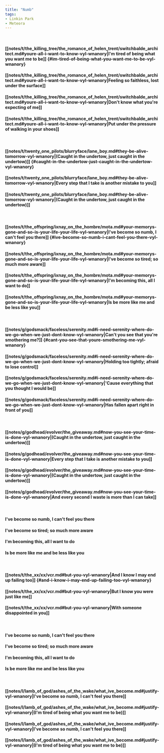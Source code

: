 ```yaml
---
title: "Numb"
tags:
- Linkin Park
- Meteora
---
```

&nbsp;
#### [[notes/t/the_killing_tree/the_romance_of_helen_trent/switchbalde_architect.md#youre-all-i-want-to-know-vyl-wnanory|I'm tired of being what you want me to be]] {#im-tired-of-being-what-you-want-me-to-be-vyl-wnanory}
#### [[notes/t/the_killing_tree/the_romance_of_helen_trent/switchbalde_architect.md#youre-all-i-want-to-know-vyl-wnanory|Feeling so faithless, lost under the surface]]
#### [[notes/t/the_killing_tree/the_romance_of_helen_trent/switchbalde_architect.md#youre-all-i-want-to-know-vyl-wnanory|Don't know what you're expecting of me]]
#### [[notes/t/the_killing_tree/the_romance_of_helen_trent/switchbalde_architect.md#youre-all-i-want-to-know-vyl-wnanory|Put under the pressure of walking in your shoes]]
&nbsp;
#### [[notes/t/twenty_one_pilots/blurryface/lane_boy.md#they-be-alive-tomorrow-vyl-wnanory|(Caught in the undertow, just caught in the undertow)]] {#caught-in-the-undertow-just-caught-in-the-undertow-vyl-wnanory}
#### [[notes/t/twenty_one_pilots/blurryface/lane_boy.md#they-be-alive-tomorrow-vyl-wnanory|Every step that I take is another mistake to you]]
#### [[notes/t/twenty_one_pilots/blurryface/lane_boy.md#they-be-alive-tomorrow-vyl-wnanory|(Caught in the undertow, just caught in the undertow)]]
&nbsp;
#### [[notes/t/the_offspring/ixnay_on_the_hombre/mota.md#your-memorys-gone-and-so-is-your-life-your-life-vyl-wnanory|I've become so numb, I can't feel you there]] {#ive-become-so-numb-i-cant-feel-you-there-vyl-wnanory}
#### [[notes/t/the_offspring/ixnay_on_the_hombre/mota.md#your-memorys-gone-and-so-is-your-life-your-life-vyl-wnanory|I've become so tired; so much more aware]]
#### [[notes/t/the_offspring/ixnay_on_the_hombre/mota.md#your-memorys-gone-and-so-is-your-life-your-life-vyl-wnanory|I'm becoming this, all I want to do]]
#### [[notes/t/the_offspring/ixnay_on_the_hombre/mota.md#your-memorys-gone-and-so-is-your-life-your-life-vyl-wnanory|Is be more like me and be less like you]]
&nbsp;
#### [[notes/g/godsmack/faceless/serenity.md#i-need-serenity-where-do-we-go-when-we-just-dont-know-vyl-wnanory|Can't you see that you're smothering me?]] {#cant-you-see-that-youre-smothering-me-vyl-wnanory}
#### [[notes/g/godsmack/faceless/serenity.md#i-need-serenity-where-do-we-go-when-we-just-dont-know-vyl-wnanory|Holding too tightly; afraid to lose control]]
#### [[notes/g/godsmack/faceless/serenity.md#i-need-serenity-where-do-we-go-when-we-just-dont-know-vyl-wnanory|'Cause everything that you thought I would be]]
#### [[notes/g/godsmack/faceless/serenity.md#i-need-serenity-where-do-we-go-when-we-just-dont-know-vyl-wnanory|Has fallen apart right in front of you]]
&nbsp;
#### [[notes/g/godhead/evolver/the_giveaway.md#now-you-see-your-time-is-done-vyl-wnanory|(Caught in the undertow, just caught in the undertow)]]
#### [[notes/g/godhead/evolver/the_giveaway.md#now-you-see-your-time-is-done-vyl-wnanory|Every step that I take is another mistake to you]]
#### [[notes/g/godhead/evolver/the_giveaway.md#now-you-see-your-time-is-done-vyl-wnanory|(Caught in the undertow, just caught in the undertow)]]
#### [[notes/g/godhead/evolver/the_giveaway.md#now-you-see-your-time-is-done-vyl-wnanory|And every second I waste is more than I can take]]
&nbsp;
#### I've become so numb, I can't feel you there
#### I've become so tired; so much more aware
#### I'm becoming this, all I want to do
#### Is be more like me and be less like you
&nbsp;
#### [[notes/t/the_xx/xx/vcr.md#but-you-vyl-wnanory|And I know I may end up failing too]] {#and-i-know-i-may-end-up-failing-too-vyl-wnanory}
#### [[notes/t/the_xx/xx/vcr.md#but-you-vyl-wnanory|But I know you were just like me]]
#### [[notes/t/the_xx/xx/vcr.md#but-you-vyl-wnanory|With someone disappointed in you]]
&nbsp;
#### I've become so numb, I can't feel you there
#### I've become so tired; so much more aware
#### I'm becoming this, all I want to do
#### Is be more like me and be less like you
&nbsp;
#### [[notes/l/lamb_of_god/ashes_of_the_wake/what_ive_become.md#justify-vyl-wnanory|I've become so numb, I can't feel you there]]
#### [[notes/l/lamb_of_god/ashes_of_the_wake/what_ive_become.md#justify-vyl-wnanory|(I'm tired of being what you want me to be)]]
#### [[notes/l/lamb_of_god/ashes_of_the_wake/what_ive_become.md#justify-vyl-wnanory|I've become so numb, I can't feel you there]]
#### [[notes/l/lamb_of_god/ashes_of_the_wake/what_ive_become.md#justify-vyl-wnanory|(I'm tired of being what you want me to be)]]
